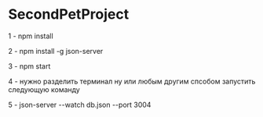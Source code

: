 # SecondPetProject
1 - npm install

2 - npm install -g json-server

3 - npm start

4 - нужно разделить терминал ну или любым другим спсобом запустить следующую команду	

5 - json-server --watch db.json --port 3004
